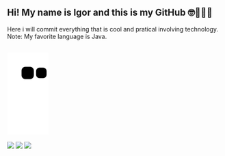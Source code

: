 

## Hi! My name is Igor and this is my GitHub 🤓👾👨‍💻

 Here i will commit everything that is cool and pratical involving technology.
 Note: My favorite language is Java.

</div>

  ##

  ![Snake animation](https://github.com/rafaballerini/rafaballerini/blob/output/github-contribution-grid-snake.svg)

<div> 
  <a href="https://www.instagram.com/igoroantonio/" target="_blank"><img src="https://img.shields.io/badge/-Instagram-%23E4405F?style=for-the-badge&logo=instagram&logoColor=white" target="_blank"></a>
  <a href = "mailto: ig0r4antonio@gmail.com"><img src="https://img.shields.io/badge/-Gmail-%23333?style=for-the-badge&logo=gmail&logoColor=white" target="_blank"></a>
  <a href="https://www.linkedin.com/in/igorantoniofffcc333/" target="_blank"><img src="https://img.shields.io/badge/-LinkedIn-%230077B5?style=for-the-badge&logo=linkedin&logoColor=white" target="_blank"></a> 




</div>

